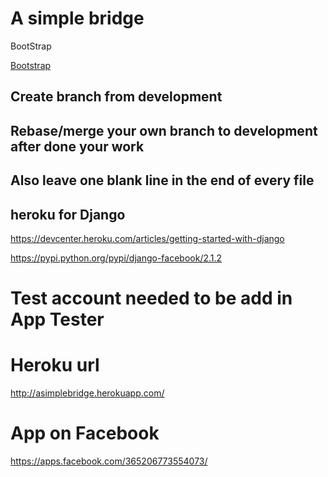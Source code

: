 ##
<h1>A simple bridge</h1>

<p>BootStrap</p>

<a href="http://getbootstrap.com/">Bootstrap</a>

<h2>Create branch from development</h2>

<h2>Rebase/merge your own branch to development after done your work</h2>

<h2>Also leave one blank line in the end of every file </h2>

<h2>heroku for Django</h2>

<p>
  <a href="https://devcenter.heroku.com/articles/getting-started-with-django">https://devcenter.heroku.com/articles/getting-started-with-django</a>
</p>

<p>
  <a href="https://pypi.python.org/pypi/django-facebook/2.1.2">https://pypi.python.org/pypi/django-facebook/2.1.2</a>
</p>

<p>
  <h1>Test account needed to be add in App Tester</h1>
</p>

<p>
  <h1>Heroku url</h1>
  <a href="http://asimplebridge.herokuapp.com/">http://asimplebridge.herokuapp.com/</a>
  <h1>App on Facebook</h1>
  <a href="https://apps.facebook.com/365206773554073/">https://apps.facebook.com/365206773554073/</a>
</p>

  
